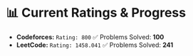 




















# 📊 Current Ratings & Progress

- **Codeforces:** `Rating: 800`  ✅ Problems Solved: **100**
- **LeetCode:** `Rating: 1458.041`  ✅ Problems Solved: **241**

